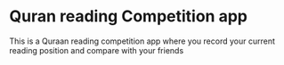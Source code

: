 # Quran reading Competition app
This is a Quraan reading competition app where you record your current reading position and compare with your friends
